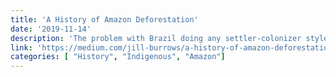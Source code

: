 ```yaml
---
title: 'A History of Amazon Deforestation'
date: '2019-11-14'
description: 'The problem with Brazil doing any settler-colonizer style agriculture is they have just the smallest bit of suitable land. They have just the smallest bit of natural prairie at the south side of the country. It’s only in the State of Rio Grande do Sol. That same prairie bioregion extends down into Uruguay and Buenos Aires, but it’s absolutely tiny in Brazil (Overbeck et al., 2008). So what’s Brazil to do? The grileiros (from grilos, locusts) come to plague the land. They tear down existing biospheres. They steal land and kill Indigenous people. (Butler, 2011), (Arsenault & Mendes, 2017), (Zaitchik, 2019)'
link: 'https://medium.com/jill-burrows/a-history-of-amazon-deforestation-383e81b7b9d5'
categories: [ "History", "Indigenous", "Amazon"]
---
```

